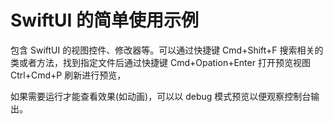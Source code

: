 # SwiftUI 的简单使用示例

包含 SwiftUI 的视图控件、修改器等。可以通过快捷键 Cmd+Shift+F 搜索相关的类或者方法，找到指定文件后通过快捷键 Cmd+Opation+Enter 打开预览视图 Ctrl+Cmd+P 刷新进行预览，

如果需要运行才能查看效果(如动画)，可以以 debug 模式预览以便观察控制台输出。
